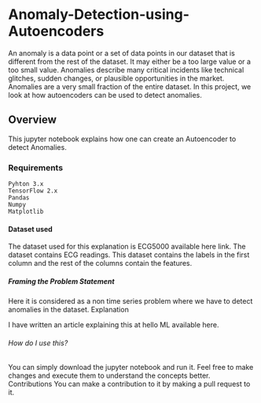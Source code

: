 # Anomaly-Detection-using-Autoencoders

An anomaly is a data point or a set of data points in our dataset that is different from the rest of the dataset. It may either be a too large value or a too small value. Anomalies describe many critical incidents like technical glitches, sudden changes, or plausible opportunities in the market. Anomalies are a very small fraction of the entire dataset. In this project, we look at how autoencoders can be used to detect anomalies.

## Overview

This jupyter notebook explains how one can create an Autoencoder to detect Anomalies.
### Requirements

    Pyhton 3.x
    TensorFlow 2.x
    Pandas
    Numpy
    Matplotlib
#### Dataset used

The dataset used for this explanation is ECG5000 available here link. The dataset contains ECG readings. This dataset contains the labels in the first column and the rest of the columns contain the features.
##### Framing the Problem Statement

Here it is considered as a non time series problem where we have to detect anomalies in the dataset.
Explanation

I have written an article explaining this at hello ML available here.
###### How do I use this?

You can simply download the jupyter notebook and run it. Feel free to make changes and execute them to understand the concepts better.
 Contributions
You can make a contribution to it by making a pull request to it.
